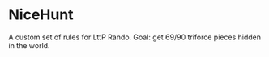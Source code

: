 # NiceHunt

A custom set of rules for LttP Rando. Goal: get 69/90 triforce pieces hidden in the world.
